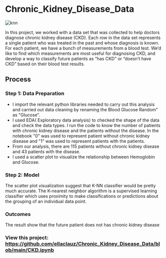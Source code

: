 # Chronic_Kidney_Disease_Data
![knn](https://user-images.githubusercontent.com/100838547/224485513-52314ed9-468b-4424-a944-23fb1b0c546e.png)

In this project, we worked with a data set that was collected to help doctors diagnose chronic kidney disease (CKD). Each row in the data set represents a single patient who was treated in the past and whose diagnosis is known. For each patient, we have a bunch of measurements from a blood test. We’d like to find which measurements are most useful for diagnosing CKD, and develop a way to classify future patients as “has CKD” or “doesn’t have CKD” based on their blood test results.

## Process
### Step 1: Data Preparation
* I import the relevant python libraries needed to carry out this analysis and carried out data cleaning by renaming the Blood Glucose Random" as "Glucose".
* I used EDA( Exploratory data analysis) to checked the shape of the data and check the data types. I run the code to know the number of patients with chronic kidney disease and the patients without the disease. In the notebook "0" was used to represent patient without chronic kidney disease and "1" was used to represent patients with the patients. 
* From our analysis, there are 115 patients without chronic kidney disease and 43 patients with the disease.
* I used a scatter plot to visualize the relationship between Hemoglobin  and Glucose.

### Step 2: Model
The scatter plot visualization suggest that K-NN classifier would be pretty much accurate. The K-nearest neighbor algorithm is a supervised learning classifier which uses proximity to make classifications or predictions about the grouping of an individual data point.

### Outcomes
The result show that the future patient does not has chronic kidney disease

### View this project: https://github.com/ellaclauz/Chronic_Kidney_Disease_Data/blob/main/CKD.ipynb

